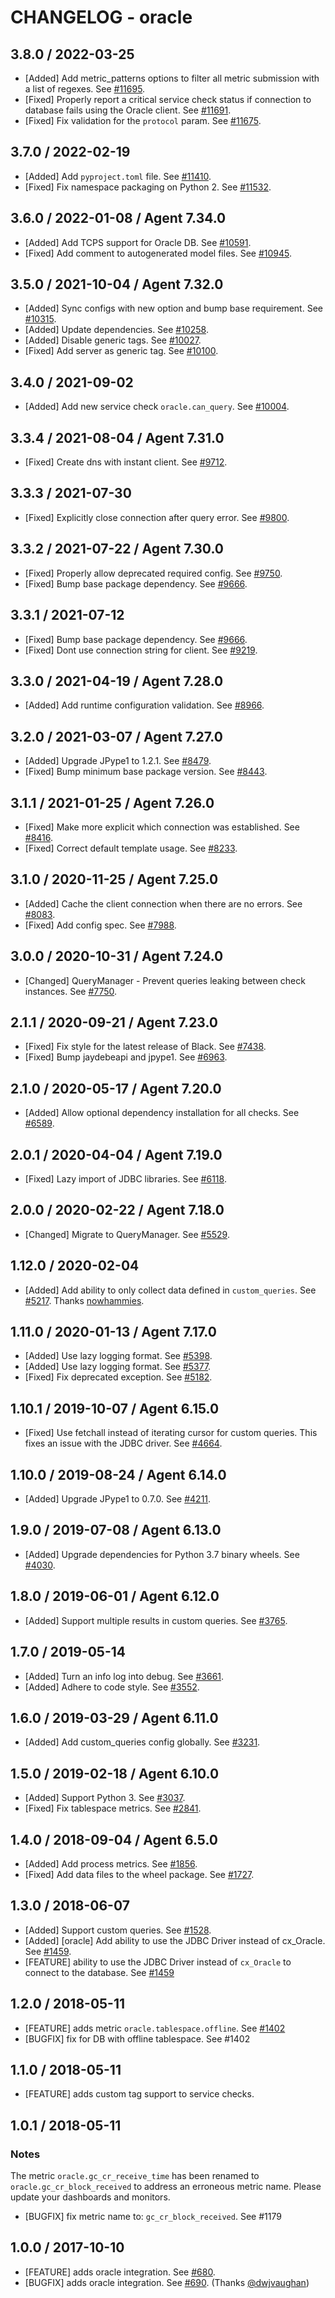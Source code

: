 # CHANGELOG - oracle

## 3.8.0 / 2022-03-25

* [Added] Add metric_patterns options to filter all metric submission with a list of regexes. See [#11695](https://github.com/DataDog/integrations-core/pull/11695).
* [Fixed] Properly report a critical service check status if connection to database fails using the Oracle client. See [#11691](https://github.com/DataDog/integrations-core/pull/11691).
* [Fixed] Fix validation for the `protocol` param. See [#11675](https://github.com/DataDog/integrations-core/pull/11675).

## 3.7.0 / 2022-02-19

* [Added] Add `pyproject.toml` file. See [#11410](https://github.com/DataDog/integrations-core/pull/11410).
* [Fixed] Fix namespace packaging on Python 2. See [#11532](https://github.com/DataDog/integrations-core/pull/11532).

## 3.6.0 / 2022-01-08 / Agent 7.34.0

* [Added] Add TCPS support for Oracle DB. See [#10591](https://github.com/DataDog/integrations-core/pull/10591).
* [Fixed] Add comment to autogenerated model files. See [#10945](https://github.com/DataDog/integrations-core/pull/10945).

## 3.5.0 / 2021-10-04 / Agent 7.32.0

* [Added] Sync configs with new option and bump base requirement. See [#10315](https://github.com/DataDog/integrations-core/pull/10315).
* [Added] Update dependencies. See [#10258](https://github.com/DataDog/integrations-core/pull/10258).
* [Added] Disable generic tags. See [#10027](https://github.com/DataDog/integrations-core/pull/10027).
* [Fixed] Add server as generic tag. See [#10100](https://github.com/DataDog/integrations-core/pull/10100).

## 3.4.0 / 2021-09-02

* [Added] Add new service check `oracle.can_query`. See [#10004](https://github.com/DataDog/integrations-core/pull/10004).

## 3.3.4 / 2021-08-04 / Agent 7.31.0

* [Fixed] Create dns with instant client. See [#9712](https://github.com/DataDog/integrations-core/pull/9712).

## 3.3.3 / 2021-07-30

* [Fixed] Explicitly close connection after query error. See [#9800](https://github.com/DataDog/integrations-core/pull/9800).

## 3.3.2 / 2021-07-22 / Agent 7.30.0

* [Fixed] Properly allow deprecated required config. See [#9750](https://github.com/DataDog/integrations-core/pull/9750).
* [Fixed] Bump base package dependency. See [#9666](https://github.com/DataDog/integrations-core/pull/9666).

## 3.3.1 / 2021-07-12

* [Fixed] Bump base package dependency. See [#9666](https://github.com/DataDog/integrations-core/pull/9666).
* [Fixed] Dont use connection string for client. See [#9219](https://github.com/DataDog/integrations-core/pull/9219).

## 3.3.0 / 2021-04-19 / Agent 7.28.0

* [Added] Add runtime configuration validation. See [#8966](https://github.com/DataDog/integrations-core/pull/8966).

## 3.2.0 / 2021-03-07 / Agent 7.27.0

* [Added] Upgrade JPype1 to 1.2.1. See [#8479](https://github.com/DataDog/integrations-core/pull/8479).
* [Fixed] Bump minimum base package version. See [#8443](https://github.com/DataDog/integrations-core/pull/8443).

## 3.1.1 / 2021-01-25 / Agent 7.26.0

* [Fixed] Make more explicit which connection was established. See [#8416](https://github.com/DataDog/integrations-core/pull/8416).
* [Fixed] Correct default template usage. See [#8233](https://github.com/DataDog/integrations-core/pull/8233).

## 3.1.0 / 2020-11-25 / Agent 7.25.0

* [Added] Cache the client connection when there are no errors. See [#8083](https://github.com/DataDog/integrations-core/pull/8083).
* [Fixed] Add config spec. See [#7988](https://github.com/DataDog/integrations-core/pull/7988).

## 3.0.0 / 2020-10-31 / Agent 7.24.0

* [Changed] QueryManager - Prevent queries leaking between check instances. See [#7750](https://github.com/DataDog/integrations-core/pull/7750).

## 2.1.1 / 2020-09-21 / Agent 7.23.0

* [Fixed] Fix style for the latest release of Black. See [#7438](https://github.com/DataDog/integrations-core/pull/7438).
* [Fixed] Bump jaydebeapi and jpype1. See [#6963](https://github.com/DataDog/integrations-core/pull/6963).

## 2.1.0 / 2020-05-17 / Agent 7.20.0

* [Added] Allow optional dependency installation for all checks. See [#6589](https://github.com/DataDog/integrations-core/pull/6589).

## 2.0.1 / 2020-04-04 / Agent 7.19.0

* [Fixed] Lazy import of JDBC libraries. See [#6118](https://github.com/DataDog/integrations-core/pull/6118).

## 2.0.0 / 2020-02-22 / Agent 7.18.0

* [Changed] Migrate to QueryManager. See [#5529](https://github.com/DataDog/integrations-core/pull/5529).

## 1.12.0 / 2020-02-04

* [Added] Add ability to only collect data defined in `custom_queries`. See [#5217](https://github.com/DataDog/integrations-core/pull/5217). Thanks [nowhammies](https://github.com/nowhammies).

## 1.11.0 / 2020-01-13 / Agent 7.17.0

* [Added] Use lazy logging format. See [#5398](https://github.com/DataDog/integrations-core/pull/5398).
* [Added] Use lazy logging format. See [#5377](https://github.com/DataDog/integrations-core/pull/5377).
* [Fixed] Fix deprecated exception. See [#5182](https://github.com/DataDog/integrations-core/pull/5182).

## 1.10.1 / 2019-10-07 / Agent 6.15.0

* [Fixed] Use fetchall instead of iterating cursor for custom queries. This fixes an issue with the JDBC driver. See [#4664](https://github.com/DataDog/integrations-core/pull/4664).

## 1.10.0 / 2019-08-24 / Agent 6.14.0

* [Added] Upgrade JPype1 to 0.7.0. See [#4211](https://github.com/DataDog/integrations-core/pull/4211).

## 1.9.0 / 2019-07-08 / Agent 6.13.0

* [Added] Upgrade dependencies for Python 3.7 binary wheels. See [#4030](https://github.com/DataDog/integrations-core/pull/4030).

## 1.8.0 / 2019-06-01 / Agent 6.12.0

* [Added] Support multiple results in custom queries. See [#3765](https://github.com/DataDog/integrations-core/pull/3765).

## 1.7.0 / 2019-05-14

* [Added] Turn an info log into debug. See [#3661](https://github.com/DataDog/integrations-core/pull/3661).
* [Added] Adhere to code style. See [#3552](https://github.com/DataDog/integrations-core/pull/3552).

## 1.6.0 / 2019-03-29 / Agent 6.11.0

* [Added] Add custom_queries config globally. See [#3231](https://github.com/DataDog/integrations-core/pull/3231).

## 1.5.0 / 2019-02-18 / Agent 6.10.0

* [Added] Support Python 3. See [#3037](https://github.com/DataDog/integrations-core/pull/3037).
* [Fixed] Fix tablespace metrics. See [#2841](https://github.com/DataDog/integrations-core/pull/2841).

## 1.4.0 / 2018-09-04 / Agent 6.5.0

* [Added] Add process metrics. See [#1856][1].
* [Fixed] Add data files to the wheel package. See [#1727][2].

## 1.3.0 / 2018-06-07

* [Added] Support custom queries. See [#1528][3].
* [Added] [oracle]  Add ability to use the JDBC Driver instead of cx_Oracle. See [#1459][4].
* [FEATURE] ability to use the JDBC Driver instead of `cx_Oracle` to connect to the database. See [#1459][5]

## 1.2.0 / 2018-05-11

* [FEATURE] adds metric `oracle.tablespace.offline`. See [#1402][6]
* [BUGFIX] fix for DB with offline tablespace. See #1402

## 1.1.0 / 2018-05-11

* [FEATURE] adds custom tag support to service checks.

## 1.0.1 / 2018-05-11

### Notes

The metric `oracle.gc_cr_receive_time` has been renamed to `oracle.gc_cr_block_received`
to address an erroneous metric name. Please update your dashboards and monitors.

* [BUGFIX] fix metric name to: `gc_cr_block_received`. See #1179

## 1.0.0 / 2017-10-10

* [FEATURE] adds oracle integration. See [#680][7].
* [BUGFIX] adds oracle integration. See [#690][8]. (Thanks [@dwjvaughan][9])

<!--- The following link definition list is generated by PimpMyChangelog --->
[1]: https://github.com/DataDog/integrations-core/pull/1856
[2]: https://github.com/DataDog/integrations-core/pull/1727
[3]: https://github.com/DataDog/integrations-core/pull/1528
[4]: https://github.com/DataDog/integrations-core/pull/1459
[5]: https://github.com/DataDog/integrations-core/issues/1459
[6]: https://github.com/DataDog/integrations-core/issues/1402
[7]: https://github.com/DataDog/integrations-core/issues/680
[8]: https://github.com/DataDog/integrations-core/issues/690
[9]: https://github.com/dwjvaughan

